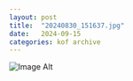 ```yaml
---
layout:	post
title:	"20240830_151637.jpg"
date:	2024-09-15
categories:	kof archive
---
```


![Image Alt](https://k0f.github.io/assets/20240830_151637.jpg)